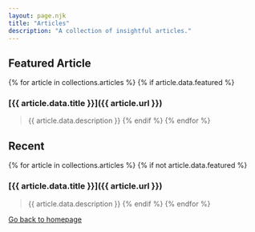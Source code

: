```yaml
---
layout: page.njk
title: "Articles"
description: "A collection of insightful articles."
---
```


## Featured Article

{% for article in collections.articles %}
{% if article.data.featured %}
### [{{ article.data.title }}]({{ article.url }})
> {{ article.data.description }}
{% endif %}
{% endfor %}

## Recent

{% for article in collections.articles %}
{% if not article.data.featured %}
### [{{ article.data.title }}]({{ article.url }})
> {{ article.data.description }}
{% endif %}
{% endfor %}

[Go back to homepage](/)
